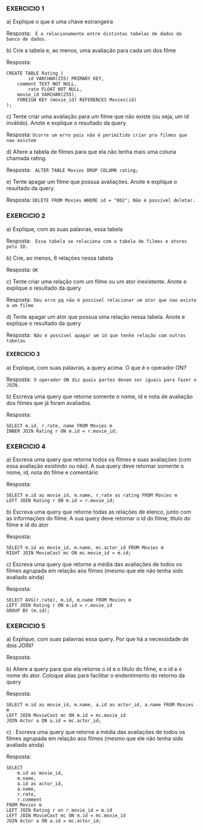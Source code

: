 ### EXERCICIO 1

a) Explique o que é uma chave estrangeira

Resposta: ``` É o relacionamento entre distintas tabelas de dados do banco de dados.```

b) Crie a tabela e, ao menos, uma avaliação para cada um dos filme

Resposta: 
```
CREATE TABLE Rating (
		id VARCHAR(255) PRIMARY KEY,
    comment TEXT NOT NULL,
		rate FLOAT NOT NULL,
    movie_id VARCHAR(255),
    FOREIGN KEY (movie_id) REFERENCES Movies(id)
);
```

c) Tente criar uma avaliação para um filme que não existe (ou seja, um id inválido). Anote e explique o resultado da query.

Resposta: ``` Ocorre um erro pois não é perimitido criar pra filmes que nao existem ```

d) Altere a tabela de filmes para que ela não tenha mais uma coluna chamada rating.

Resposta: ``` ALTER TABLE Movies DROP COLUMN rating;```

e) Tente apagar um filme que possua avaliações. Anote e explique o resultado da query.

Resposta: ``` DELETE FROM Movies WHERE id = "002"; Não é possível deletar. ```

### EXERCICIO 2 

a)  Explique, com as suas palavras, essa tabela

Resposta: ``` Essa tabela se relaciona com a tabela de filmes e atores pelo ID.```

b) Crie, ao menos, 6 relações nessa tabela

Resposta: ``` OK ```

c) Tente criar uma relação com um filme ou um ator inexistente. Anote e explique o resultado da query

Resposta:``` Deu erro pq não é possível relacionar um ator que nao existe a um filme```

d) Tente apagar um ator que possua uma relação nessa tabela. Anote e explique o resultado da query

Resposta:``` Não é possível apagar um id que tenhe relação com outras tabelas```

#### EXERCICIO 3

a) Explique, com suas palavras, a query acima. O que é o operador ON?

Resposta:``` O operador ON diz quais partes devem ser iguais para fazer o JOIN.```

b) Escreva uma query que retorne somente o nome, id e nota de avaliação dos filmes que já foram avaliados.

Resposta: 
``` 
SELECT m.id, r.rate, name FROM Movies m
INNER JOIN Rating r ON m.id = r.movie_id;
```

### EXERCICIO 4

a) Escreva uma query que retorne todos os filmes e suas avaliações (com essa avaliação existindo ou não). A sua query deve retornar somente o nome, id, nota do filme e comentário

Resposta: 
```
SELECT m.id as movie_id, m.name, r.rate as rating FROM Movies m
LEFT JOIN Rating r ON m.id = r.movie_id;
```

b) Escreva uma query que retorne todas as relações de elenco, junto com as informações do filme. A sua query deve retornar o id do filme, título do filme e id do ator

Resposta: 
```
SELECT m.id as movie_id, m.name, mc.actor_id FROM Movies m
RIGHT JOIN MovieCast mc ON mc.movie_id = m.id;
```

c) Escreva uma query que retorne a média das avaliações de todos os filmes agrupada em relação aos filmes (mesmo que ele não tenha sido avaliado ainda)

Resposta: 
```
SELECT AVG(r.rate), m.id, m.name FROM Movies m
LEFT JOIN Rating r ON m.id = r.movie_id
GROUP BY (m.id);
```


### EXERCICIO 5 

a) Explique, com suas palavras essa query. Por que há a necessidade de dois JOIN?

Resposta: ``` ``` 

b) Altere a query para que ela retorne o id e o título do filme, e o id e o nome do ator. Coloque alias para facilitar o endentimento do retorno da query

Resposta: 
``` 
SELECT m.id as movie_id, m.name, a.id as actor_id, a.name FROM Movies m
LEFT JOIN MovieCast mc ON m.id = mc.movie_id
JOIN Actor a ON a.id = mc.actor_id;
``` 

c) . Escreva uma query que retorne a média das avaliações de todos os filmes agrupada em relação aos filmes (mesmo que ele não tenha sido avaliado ainda)

Resposta: 
``` 
SELECT 
	m.id as movie_id, 
    m.name, 
    a.id as actor_id, 
    a.name, 
    r.rate, 
    r.comment 
FROM Movies m
LEFT JOIN Rating r on r.movie_id = m.id
LEFT JOIN MovieCast mc ON m.id = mc.movie_id
JOIN Actor a ON a.id = mc.actor_id;


``` 




